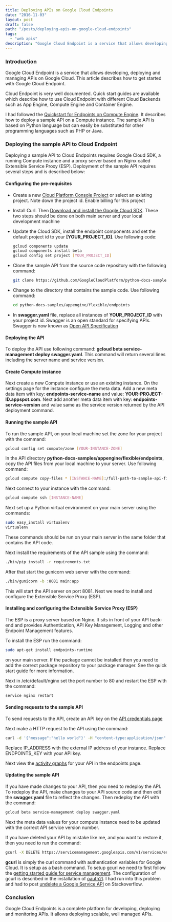 ```yaml
---
title: Deploying APIs on Google Cloud Endpoints
date: "2016-11-03"
layout: post
draft: false
path: "/posts/deploying-apis-on-google-cloud-endpoints"
tags:
  - "web apis"
description: "Google Cloud Endpoint is a service that allows developing, deploying and managing APIs on Google Cloud. This article describes how to get started with Google Cloud Endpoint."
---
```


### Introduction
Google Cloud Endpoint is a service that allows developing, deploying and managing APIs on Google Cloud. This article describes how to get started with Google Cloud Endpoint.

Cloud Endpoint is very well documented. Quick start guides are available which describe how to use Cloud Endpoint with different Cloud Backends such as App Engine, Compute Engine and Container Engine.

I had followed the [Quickstart for Endpoints on Compute Engine](https://cloud.google.com/endpoints/docs/quickstart-compute-engine). It describes how to deploy a sample API on a Compute instance. The sample API is based on Python language but can easily be substituted for other programming languages such as PHP or Java.

### Deploying the sample API to Cloud Endpoint
Deploying a sample API to Cloud Endpoints requires Google Cloud SDK, a running Compute instance and a proxy server based on Nginx called Extensible Service Proxy (ESP). Deployment of the sample API requires several steps and is described below:

#### Configuring the pre-requisites

* Create a new [Cloud Platform Console Project](https://console.cloud.google.com/project) or select an existing project. Note down the project id. Enable billing for this project
* Install Curl. Then [Download and install the Google Cloud SDK](https://cloud.google.com/sdk/docs/quickstarts). These two steps should be done on both main server and your local development machine

* Update the Cloud SDK, install the endpoint components and set the default project id to your **[YOUR_PROJECT_ID]**. Use following code:

  ```bash
  gcloud components update
  gcloud components install beta
  gcloud config set project [YOUR_PROJECT_ID]
  ```

* Clone the sample API from the source code repository with the following command:

  ```bash
  git clone https://github.com/GoogleCloudPlatform/python-docs-samples
  ```

* Change to the directory that contains the sample code. Use following command:

  ```bash
  cd python-docs-samples/appengine/flexible/endpoints
  ```

* In **swagger.yaml** file, replace all instances of **YOUR_PROJECT_ID** with your project id. Swagger is an open standard for specifying APIs. Swagger is now known as [Open API Specification](https://openapis.org/specification)

#### Deploying the API

To deploy the API use following command: **gcloud beta service-management deploy swagger.yaml**. This command will return several lines including the server name and service version.

#### Create Compute instance
Next create a new Compute instance or use an existing instance. On the settings page for the instance configure the meta data. Add a new meta data item with key: **endpoints-service-name** and value: **YOUR-PROJECT-ID.appspot.com**. Next add another meta data item with key: **endpoints-service-version** and value same as the service version returned by the API deployment command.

#### Running the sample API
To run the sample API, on your local machine set the zone for your project with the command:

```bash
gcloud config set compute/zone [YOUR-INSTANCE-ZONE]
```

In the API directory **python-docs-samples/appengine/flexible/endpoints**, copy the API files from your local machine to your server. Use following command:

```bash
gcloud compute copy-files * [INSTANCE-NAME]:/full-path-to-sample-api-files
```

Next connect to your instance with the command:

```bash
gcloud compute ssh [INSTANCE-NAME]
```

Next set up a Python virtual environment on your main server using the commands:

```bash
sudo easy_install virtualenv
virtualenv
```

These commands should be run on your main server in the same folder that contains the API code.

Next install the requirements of the API sample using the command:

```bash
./bin/pip install -r requirements.txt
```

After that start the gunicorn web server with the command:

```bash
./bin/gunicorn -b :8081 main:app
```

This will start the API server on port 8081. Next we need to install and configure the Extensible Service Proxy (ESP).

#### Installing and configuring the Extensible Service Proxy (ESP)
The ESP is a proxy server based on Nginx. It sits in front of your API back-end and provides Authentication, API Key Management, Logging and other Endpoint Management features.

To install the ESP run the command:

```bash
sudo apt-get install endpoints-runtime
```

on your main server. If the package cannot be installed then you need to add the correct package repository to your package manager. See the quick start guide for more information.

Next in /etc/default/nginx set the port number to 80 and restart the ESP with the command:

```bash
service nginx restart
```

#### Sending requests to the sample API
To send requests to the API, create an API key on the [API credentials page](https://console.cloud.google.com/apis/credentials)

Next make a HTTP request to the API using the command:

```bash
curl -d '{"message":"hello world"}' -H "content-type:application/json" http://[IP_ADDRESS]:80/echo?key=${ENDPOINTS_KEY}
```

Replace IP_ADDRESS with the external IP address of your instance. Replace ENDPOINTS_KEY with your API key.

Next view the [activity graphs](https://console.cloud.google.com/endpoints) for your API in the endpoints page.

#### Updating the sample API
If you have made changes to your API, then you need to redeploy the API. To redeploy the API, make changes to your API source code and then edit the **swagger.yaml** file to reflect the changes. Then redeploy the API with the command:

```bash
gcloud beta service-management deploy swagger.yaml
```

Next the meta data values for your compute instance need to be updated with the correct API service version number.

If you have deleted your API by mistake like me, and you want to restore it, then you need to run the command:

```bash
gcurl -X DELETE https://servicemanagement.googleapis.com/v1/services/endpointsapis.appspot.com
```

**gcurl** is simply the curl command with authentication variables for Google Cloud. It is setup as a bash command. To setup gcurl we need to first follow the [getting started guide for service management](https://cloud.google.com/service-management/getting-started). The configuration of gcurl is described in the installation of [oauth2l](https://github.com/google/oauth2l). I had run into this problem and had to post [undelete a Google Service API](http://stackoverflow.com/questions/39846232/how-to-undelete-a-google-api-service) on Stackoverflow.

### Conclusion
Google Cloud Endpoints is a complete platform for developing, deploying and monitoring APIs. It allows deploying scalable, well managed APIs.
